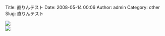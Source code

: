 Title: 直りんテスト
Date: 2008-05-14 00:06
Author: admin
Category: other
Slug: 直りんテスト

![](http://lh3.ggpht.com/ca54makske/SCag9XmnbDI/AAAAAAAAA0o/UTpVZz-VPHo/s144/img370.jpg)  
![](http://lh3.ggpht.com/ca54makske/SCZPxWifZEI/AAAAAAAAACs/c43ZlebxEbs/s144/img124.jpg)
